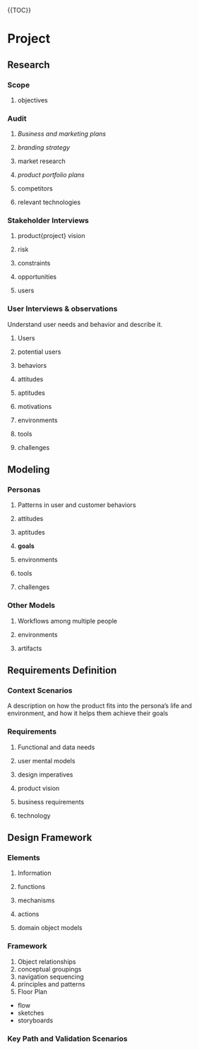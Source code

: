{{TOC}}

# Project
## Research
### Scope
1. objectives

### Audit
1. *Business and marketing plans*

2. *branding strategy*

3. market research 

4. *product portfolio plans* 

5. competitors 

6. relevant technologies 

### Stakeholder Interviews
1. product{project} vision 

2. risk 

3. constraints 

4. opportunities 

5. users 

### User Interviews & observations
Understand user needs and behavior and describe it.
 
1. Users

2. potential users

3. behaviors

4. attitudes

5. aptitudes

6. motivations

7. environments

8. tools

9. challenges

## Modeling
### Personas
1. Patterns in user and customer behaviors

2. attitudes

3. aptitudes

4. **goals**

5. environments

6. tools

7. challenges

### Other Models
1. Workflows among multiple people

2. environments

3. artifacts

## Requirements Definition
### Context Scenarios
A description on how the product fits into the persona’s life and environment, and how it helps them achieve their goals
### Requirements
1. Functional and data needs

2. user mental models

3. design imperatives

4. product vision

5. business requirements

6. technology

## Design Framework
### Elements
1. Information

2. functions

3. mechanisms

4. actions

5. domain object models

### Framework
1. Object relationships
2. conceptual groupings
3. navigation sequencing
4. principles and patterns
5. Floor Plan
- flow
- sketches
- storyboards
### Key Path and Validation Scenarios